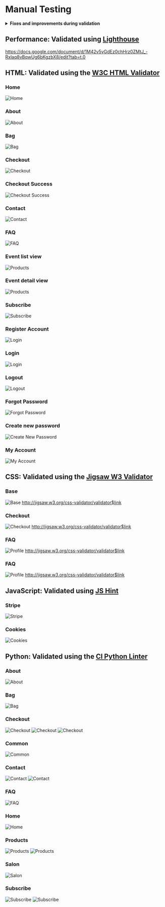 # Manual Testing

<details>
<summary><strong>Fixes and improvements during validation</strong></summary>

## Features
- Wrapped the `<li>` elements under the parent `<ul>` tag where necessary to ensure proper HTML structure.
- Used `<style>` tag to remove the list bullets.
- Adjusted heading levels for better hierarchy.
- Added hidden visual links in forms for accessibility.
- Made the scroll-to-top link crawlable by adding a valid `href` attribute and included a `title` attribute for better accessibility and context.

## Accessibility Improvements
- Ensured that all links are crawlable by search engines.
- Added descriptive titles to enhance user experience.

## Rich Results Testing
![Rich text validation](validation/rich_text.png)

</details>

## Performance: Validated using [Lighthouse](https://developers.google.com/web/tools/lighthouse/)

https://docs.google.com/document/d/1M42v5yGdEz0chHrz0ZMtJ_-Rxlaq8vBqwUg6bKgzbX8/edit?tab=t.0


## HTML: Validated using the [W3C HTML Validator](https://validator.w3.org/)

### Home
![Home](validation/html/home_html.png)

### About
![About](validation/html/about_html.png)

### Bag
![Bag](validation/html/bag_html.png)

### Checkout
![Checkout](validation/html/checkout_html.png)

### Checkout Success
![Checkout Success](validation/html/bag_html.png)

### Contact
![Contact](validation/html/contact_html.png)

### FAQ
![FAQ](validation/html/faq_html.png)


### Event list view
![Products](validation/html/event_list_html_html.png)

### Event detail view
![Products](validation/html/event_detail_html.png)

### Subscribe
![Subscribe](validation/html/subscribe_html.png)

### Register Account
![Login](validation/html/login_html.png)

### Login
![Login](validation/html/login_html.png)

### Logout
![Logout](validation/html/logout_html.png)

### Forgot Password
![Forgot Password](validation/html/forgot_password_html.png)

### Create new password
![Create New Password](validation/html/new_password_html.png)

### My Account
![My Account](validation/html/my_account_html.png)














## CSS: Validated using the [Jigsaw W3 Validator](https://jigsaw.w3.org/css-validator/)

### Base
![Base](validation/css/base_css.png)
http://jigsaw.w3.org/css-validator/validator$link

### Checkout
![Checkout](validation/css/checkout_css.png)
http://jigsaw.w3.org/css-validator/validator$link

### FAQ
![Profile](validation/css/profiles_css.png)
http://jigsaw.w3.org/css-validator/validator$link

### FAQ
![Profile](validation/css/profiles_css.png)
http://jigsaw.w3.org/css-validator/validator$link



## JavaScript: Validated using [JS Hint](https://jshint.com)

### Stripe
![Stripe](validation/js/stripe_elements_js.png)

### Cookies
![Cookies](validation/js/cookies_js.png)

## Python: Validated using the [CI Python Linter](https://pep8ci.herokuapp.com/)

### About
![About](validation/python/about_py.png)

### Bag
![Bag](validation/python/bag_py.png)

### Checkout
![Checkout](validation/python/checkout_py.png)
![Checkout](validation/python/checkout_py2.png)
![Checkout](validation/python/checkout_py3.png)

### Common
![Common](validation/python/common_py.png)

### Contact
![Contact](validation/python/contact_py.png)
![Contact](validation/python/contact_py2.png)

### FAQ
![FAQ](validation/python/faq_py.png)

### Home
![Home](validation/python/home_py.png)

### Products
![Products](validation/python/products_py.png)
![Products](validation/python/products_py2.png)

### Salon
![Salon](validation/python/salon_py.png)

### Subscribe
![Subscribe](validation/python/subscribe_py.png)
![Subscribe](validation/python/subscribe_py2.png)

